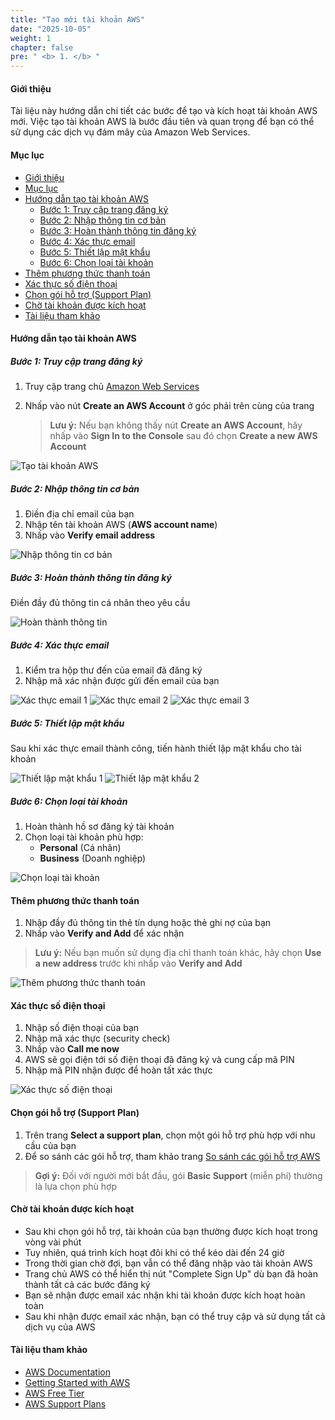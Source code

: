 ```yaml
---
title: "Tạo mới tài khoản AWS"
date: "2025-10-05"
weight: 1
chapter: false
pre: " <b> 1. </b> "
---
```


#### Giới thiệu

Tài liệu này hướng dẫn chi tiết các bước để tạo và kích hoạt tài khoản AWS mới. Việc tạo tài khoản AWS là bước đầu tiên và quan trọng để bạn có thể sử dụng các dịch vụ đám mây của Amazon Web Services.

#### Mục lục
- [Giới thiệu](#giới-thiệu)
- [Mục lục](#mục-lục)
- [Hướng dẫn tạo tài khoản AWS](#hướng-dẫn-tạo-tài-khoản-aws)
  - [Bước 1: Truy cập trang đăng ký](#bước-1-truy-cập-trang-đăng-ký)
  - [Bước 2: Nhập thông tin cơ bản](#bước-2-nhập-thông-tin-cơ-bản)
  - [Bước 3: Hoàn thành thông tin đăng ký](#bước-3-hoàn-thành-thông-tin-đăng-ký)
  - [Bước 4: Xác thực email](#bước-4-xác-thực-email)
  - [Bước 5: Thiết lập mật khẩu](#bước-5-thiết-lập-mật-khẩu)
  - [Bước 6: Chọn loại tài khoản](#bước-6-chọn-loại-tài-khoản)
- [Thêm phương thức thanh toán](#thêm-phương-thức-thanh-toán)
- [Xác thực số điện thoại](#xác-thực-số-điện-thoại)
- [Chọn gói hỗ trợ (Support Plan)](#chọn-gói-hỗ-trợ-support-plan)
- [Chờ tài khoản được kích hoạt](#chờ-tài-khoản-được-kích-hoạt)
- [Tài liệu tham khảo](#tài-liệu-tham-khảo)

#### Hướng dẫn tạo tài khoản AWS

##### Bước 1: Truy cập trang đăng ký

1. Truy cập trang chủ [Amazon Web Services](https://aws.amazon.com/)
2. Nhấp vào nút **Create an AWS Account** ở góc phải trên cùng của trang
   
   > **Lưu ý:** Nếu bạn không thấy nút **Create an AWS Account**, hãy nhấp vào **Sign In to the Console** sau đó chọn **Create a new AWS Account**

![Tạo tài khoản AWS](/images/1/0001.png?featherlight=false&width=90pc)

##### Bước 2: Nhập thông tin cơ bản

1. Điền địa chỉ email của bạn
2. Nhập tên tài khoản AWS (**AWS account name**)
3. Nhấp vào **Verify email address**

![Nhập thông tin cơ bản](/images/1/0002.png?featherlight=false&width=90pc)

##### Bước 3: Hoàn thành thông tin đăng ký

Điền đầy đủ thông tin cá nhân theo yêu cầu

![Hoàn thành thông tin](/images/1/0003.png?featherlight=false&width=90pc)

##### Bước 4: Xác thực email

1. Kiểm tra hộp thư đến của email đã đăng ký
2. Nhập mã xác nhận được gửi đến email của bạn

![Xác thực email 1](/images/1/0004.png?featherlight=false&width=90pc)
![Xác thực email 2](/images/1/0005.png?featherlight=false&width=90pc)
![Xác thực email 3](/images/1/0006.png?featherlight=false&width=90pc)

##### Bước 5: Thiết lập mật khẩu

Sau khi xác thực email thành công, tiến hành thiết lập mật khẩu cho tài khoản

![Thiết lập mật khẩu 1](/images/1/0007.png?featherlight=false&width=90pc)
![Thiết lập mật khẩu 2](/images/1/0008.png?featherlight=false&width=90pc)

##### Bước 6: Chọn loại tài khoản

1. Hoàn thành hồ sơ đăng ký tài khoản
2. Chọn loại tài khoản phù hợp:
   - **Personal** (Cá nhân)
   - **Business** (Doanh nghiệp)

![Chọn loại tài khoản](/images/1/0009.png?featherlight=false&width=90pc)

#### Thêm phương thức thanh toán

1. Nhập đầy đủ thông tin thẻ tín dụng hoặc thẻ ghi nợ của bạn
2. Nhấp vào **Verify and Add** để xác nhận

> **Lưu ý:** Nếu bạn muốn sử dụng địa chỉ thanh toán khác, hãy chọn **Use a new address** trước khi nhấp vào **Verify and Add**

![Thêm phương thức thanh toán](/images/1/00010.png?featherlight=false&width=90pc)

#### Xác thực số điện thoại

1. Nhập số điện thoại của bạn
2. Nhập mã xác thực (security check)
3. Nhấp vào **Call me now**
4. AWS sẽ gọi điện tới số điện thoại đã đăng ký và cung cấp mã PIN
5. Nhập mã PIN nhận được để hoàn tất xác thực

![Xác thực số điện thoại](/images/1/00011.png?featherlight=false&width=90pc)

#### Chọn gói hỗ trợ (Support Plan)

1. Trên trang **Select a support plan**, chọn một gói hỗ trợ phù hợp với nhu cầu của bạn
2. Để so sánh các gói hỗ trợ, tham khảo trang [So sánh các gói hỗ trợ AWS](https://aws.amazon.com/premiumsupport/plans/)

> **Gợi ý:** Đối với người mới bắt đầu, gói **Basic Support** (miễn phí) thường là lựa chọn phù hợp

#### Chờ tài khoản được kích hoạt

- Sau khi chọn gói hỗ trợ, tài khoản của bạn thường được kích hoạt trong vòng vài phút
- Tuy nhiên, quá trình kích hoạt đôi khi có thể kéo dài đến 24 giờ
- Trong thời gian chờ đợi, bạn vẫn có thể đăng nhập vào tài khoản AWS
- Trang chủ AWS có thể hiển thị nút "Complete Sign Up" dù bạn đã hoàn thành tất cả các bước đăng ký
- Bạn sẽ nhận được email xác nhận khi tài khoản được kích hoạt hoàn toàn
- Sau khi nhận được email xác nhận, bạn có thể truy cập và sử dụng tất cả dịch vụ của AWS

#### Tài liệu tham khảo

- [AWS Documentation](https://docs.aws.amazon.com/)
- [Getting Started with AWS](https://aws.amazon.com/getting-started/)
- [AWS Free Tier](https://aws.amazon.com/free/)
- [AWS Support Plans](https://aws.amazon.com/premiumsupport/plans/)